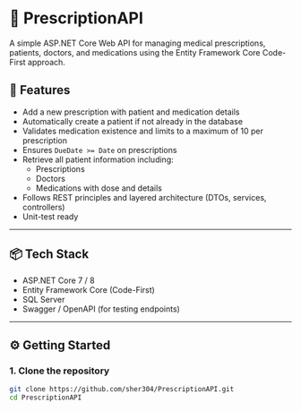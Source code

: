 # 💊 PrescriptionAPI

A simple ASP.NET Core Web API for managing medical prescriptions, patients, doctors, and medications using the Entity Framework Core Code-First approach.

## 🚀 Features

- Add a new prescription with patient and medication details
- Automatically create a patient if not already in the database
- Validates medication existence and limits to a maximum of 10 per prescription
- Ensures `DueDate >= Date` on prescriptions
- Retrieve all patient information including:
  - Prescriptions
  - Doctors
  - Medications with dose and details
- Follows REST principles and layered architecture (DTOs, services, controllers)
- Unit-test ready

---

## 📦 Tech Stack

- ASP.NET Core 7 / 8
- Entity Framework Core (Code-First)
- SQL Server
- Swagger / OpenAPI (for testing endpoints)

---

## ⚙️ Getting Started

### 1. Clone the repository

```bash
git clone https://github.com/sher304/PrescriptionAPI.git
cd PrescriptionAPI
